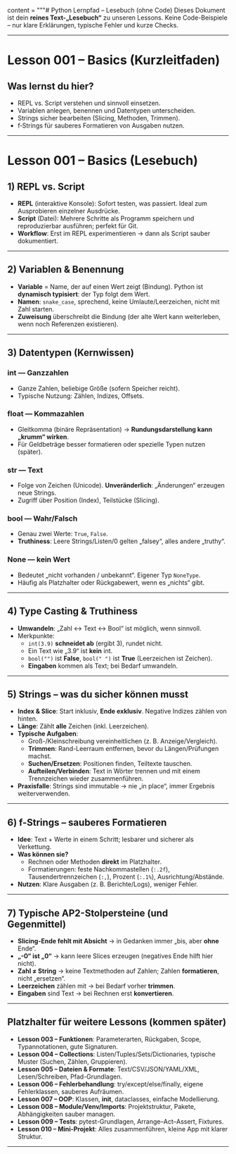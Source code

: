 content = """# Python Lernpfad – Lesebuch (ohne Code)
Dieses Dokument ist dein **reines Text-„Lesebuch“** zu unseren Lessons. Keine Code-Beispiele – nur klare Erklärungen, typische Fehler und kurze Checks. 

---
# Lesson 001 – Basics (Kurzleitfaden)

## Was lernst du hier?
- REPL vs. Script verstehen und sinnvoll einsetzen.
- Variablen anlegen, benennen und Datentypen unterscheiden.
- Strings sicher bearbeiten (Slicing, Methoden, Trimmen).
- f‑Strings für sauberes Formatieren von Ausgaben nutzen.

---

# Lesson 001 – Basics (Lesebuch)

## 1) REPL vs. Script
- **REPL** (interaktive Konsole): Sofort testen, was passiert. Ideal zum Ausprobieren einzelner Ausdrücke.
- **Script** (Datei): Mehrere Schritte als Programm speichern und reproduzierbar ausführen; perfekt für Git.
- **Workflow**: Erst im REPL experimentieren → dann als Script sauber dokumentiert.

---

## 2) Variablen & Benennung
- **Variable** = Name, der auf einen Wert zeigt (Bindung). Python ist **dynamisch typisiert**: der Typ folgt dem Wert.
- **Namen**: `snake_case`, sprechend, keine Umlaute/Leerzeichen, nicht mit Zahl starten.
- **Zuweisung** überschreibt die Bindung (der alte Wert kann weiterleben, wenn noch Referenzen existieren).

---

## 3) Datentypen (Kernwissen)

### int — Ganzzahlen
- Ganze Zahlen, beliebige Größe (sofern Speicher reicht).
- Typische Nutzung: Zählen, Indizes, Offsets.

### float — Kommazahlen
- Gleitkomma (binäre Repräsentation) → **Rundungsdarstellung kann „krumm“ wirken**.
- Für Geldbeträge besser formatieren oder spezielle Typen nutzen (später).

### str — Text
- Folge von Zeichen (Unicode). **Unveränderlich**: „Änderungen“ erzeugen neue Strings.
- Zugriff über Position (Index), Teilstücke (Slicing).

### bool — Wahr/Falsch
- Genau zwei Werte: `True`, `False`.
- **Truthiness**: Leere Strings/Listen/0 gelten „falsey“, alles andere „truthy“.

### None — kein Wert
- Bedeutet „nicht vorhanden / unbekannt“. Eigener Typ `NoneType`.
- Häufig als Platzhalter oder Rückgabewert, wenn es „nichts“ gibt.

---

## 4) Type Casting & Truthiness
- **Umwandeln**: „Zahl ↔ Text ↔ Bool“ ist möglich, wenn sinnvoll.
- Merkpunkte:
  - `int(3.9)` **schneidet ab** (ergibt 3), rundet nicht.
  - Ein Text wie „3.9“ ist **kein** int.
  - `bool("")` ist **False**, `bool(" ")` ist **True** (Leerzeichen ist Zeichen).
  - **Eingaben** kommen als Text; bei Bedarf umwandeln.

---

## 5) Strings – was du sicher können musst
- **Index & Slice**: Start inklusiv, **Ende exklusiv**. Negative Indizes zählen von hinten.
- **Länge**: Zählt **alle** Zeichen (inkl. Leerzeichen).
- **Typische Aufgaben**:
  - Groß-/Kleinschreibung vereinheitlichen (z. B. Anzeige/Vergleich).
  - **Trimmen**: Rand-Leerraum entfernen, bevor du Längen/Prüfungen machst.
  - **Suchen/Ersetzen**: Positionen finden, Teiltexte tauschen.
  - **Aufteilen/Verbinden**: Text in Wörter trennen und mit einem Trennzeichen wieder zusammenführen.
- **Praxisfalle**: Strings sind immutable → nie „in place“, immer Ergebnis weiterverwenden.

---

## 6) f-Strings – sauberes Formatieren
- **Idee**: Text + Werte in einem Schritt; lesbarer und sicherer als Verkettung.
- **Was können sie?**
  - Rechnen oder Methoden **direkt** im Platzhalter.
  - Formatierungen: feste Nachkommastellen (`:.2f`), Tausendertrennzeichen (`:,`), Prozent (`:.1%`), Ausrichtung/Abstände.
- **Nutzen**: Klare Ausgaben (z. B. Berichte/Logs), weniger Fehler.

---

## 7) Typische AP2-Stolpersteine (und Gegenmittel)
- **Slicing-Ende fehlt mit Absicht** → in Gedanken immer „bis, aber **ohne** Ende“.
- **„-0“ ist „0“** → kann leere Slices erzeugen (negatives Ende hilft hier nicht).
- **Zahl ≠ String** → keine Textmethoden auf Zahlen; Zahlen **formatieren**, nicht „ersetzen“.
- **Leerzeichen** zählen mit → bei Bedarf vorher **trimmen**.
- **Eingaben** sind Text → bei Rechnen erst **konvertieren**.

---






## Platzhalter für weitere Lessons (kommen später)
- **Lesson 003 – Funktionen**: Parameterarten, Rückgaben, Scope, Typannotationen, gute Signaturen.
- **Lesson 004 – Collections**: Listen/Tuples/Sets/Dictionaries, typische Muster (Suchen, Zählen, Gruppieren).
- **Lesson 005 – Dateien & Formate**: Text/CSV/JSON/YAML/XML, Lesen/Schreiben, Pfad-Grundlagen.
- **Lesson 006 – Fehlerbehandlung**: try/except/else/finally, eigene Fehlerklassen, sauberes Aufräumen.
- **Lesson 007 – OOP**: Klassen, __init__, dataclasses, einfache Modellierung.
- **Lesson 008 – Module/Venv/Imports**: Projektstruktur, Pakete, Abhängigkeiten sauber managen.
- **Lesson 009 – Tests**: pytest-Grundlagen, Arrange–Act–Assert, Fixtures.
- **Lesson 010 – Mini-Projekt**: Alles zusammenführen, kleine App mit klarer Struktur.

---